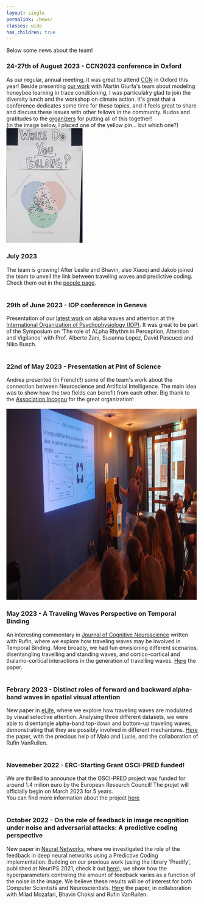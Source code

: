 ```yaml
---
layout: single
permalink: /News/
classes: wide
has_children: true 
---
```


Below some news about the team! <br> 

### 24-27th of August 2023 - CCN2023 conference in Oxford
As our regular, annual meeting, it was great to attend <a href="https://2023.ccneuro.org/index.php">CCN</a> in Oxford this year! Beside presenting <a href="https://2023.ccneuro.org/proceedings/0000414.pdf">our work</a> with Martin Giurfa's team about modeling honeybee learning in trace conditioning, I was particulalry glad to join the diversity lunch and the workshop on climate action. It's great that a conference dedicates some time for these topics, and it feels great to share and discuss these issues with other fellows in the community. Kudos and gratitudes to the <a href="https://2023.ccneuro.org/organizers.php">organizers</a> for putting all of this together! <br> 
(in the image below, I placed one of the yellow pin... but which one?) <br> 
<img src="/assets/images/ccn2023.jpg" width="200" height="300"> 
<br> 

### July 2023
The team is growing! After Leslie and Bhavin, also Xiaoqi and Jakob joined the team to unveil the link between traveling waves and predictive coding. Check them out in the <a href="https://artipago.github.io/People//">people page</a>. <br> 
<br> 

### 29th of June 2023 - IOP conference in Geneva
Presentation of our <a href="https://elifesciences.org/articles/85035">latest work</a> on alpha waves and attention at the <a href="https://iop2023.com/">International Organization of Psychophysiology (IOP)</a>. It was great to be part of the Symposium on 'The role of ALpha Rhythm in Perception, Attention and Vigilance' with Prof. Alberto Zani, Susanna Lopez, David Pascucci and Niko Busch. <br> 
<br> 

### 22nd of May 2023 - Presentation at Pint of Science
Andrea presented (in French!!) some of the team's work about the connection between Neuroscience and Artificial Intelligence. The main idea was to show how the two fields can benefit from each other. Big thank to the <a href="https://blog.incognu.fr/">Association Incognu</a> for the great organization! <br> 
<br>
<img src="/assets/images/PoS01.jpg" width="500" height="500"> 
<br> 

### May 2023 - A Traveling Waves Perspective on Temporal Binding
An interesting commentary in <ins>Journal of Cognitive Neuroscience</ins> written with Rufin, where we explore how traveling waves may be involved in Temporal Binding. More broadly, we had fun envisioning different scenarios, disentangling travelling and standing waves, and cortico-cortical and thalamo-cortical interactions in the generation of travelling waves. <a href="https://direct.mit.edu/jocn/article-abstract/doi/10.1162/jocn_a_02004/115974/A-Traveling-Waves-Perspective-on-Temporal-Binding">Here</a> the paper. <br>
<br> 

### Febrary 2023 - Distinct roles of forward and backward alpha-band waves in spatial visual attention
New paper in <ins>eLife</ins>, where we explore how traveling waves are modulated by visual selective attention. Analysing three different datasets, we were able to disentangle alpha-band top-down and bottom-up traveling waves, demonstrating that they are possibly involved in different mechanisms. <a href="https://elifesciences.org/articles/85035">Here</a> the paper, with the precious help of Malo and Lucie, and the collaboration of Rufin VanRullen. <br>
<br> 

### Novemeber 2022 - ERC-Starting Grant OSCI-PRED funded! 
We are thrilled to announce that the OSCI-PRED project was funded for around 1.4 milion euro by the European Research Council! The projet will officially begin on March 2023 for 5 years. <br> 
You can find more information about the project <a href="https://cordis.europa.eu/project/id/101075930/">here</a>  <br>
<br> 

### October 2022 - On the role of feedback in image recognition under noise and adversarial attacks: A predictive coding perspective
New paper in <ins>Neural Networks</ins>, where we investigated the role of the feedback in deep neural networks using a Predictive Coding implementation. Building on our previous work (using the library 'Predify', published at NeurIPS 2021, check it out <a href="https://proceedings.neurips.cc/paper/2021/hash/75c58d36157505a600e0695ed0b3a22d-Abstract.html">here</a>), we show how the hyperparameters controling the amount of feedback varies as a function of the noise in the image. We believe these results will be of interest for both Computer Scientists and Neuroscientists. <a href="https://www.sciencedirect.com/science/article/pii/S0893608022004166">Here</a> the paper, in collaboration with Milad Mozafari, Bhavin Choksi and Rufin VanRullen. <br>
<br> 
